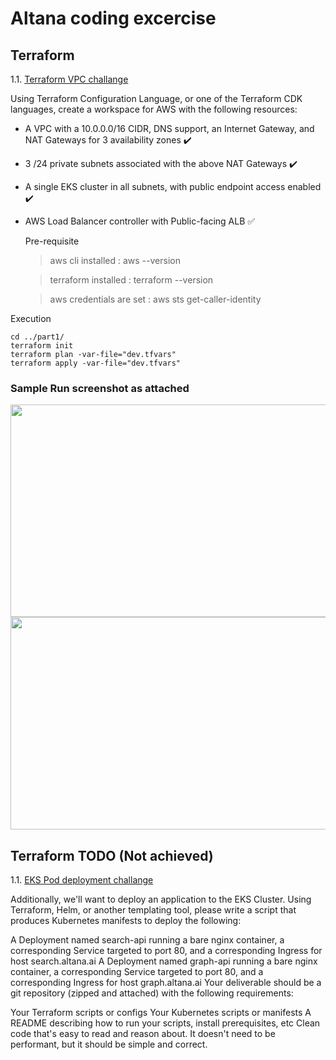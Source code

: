 # Altana coding excercise

## Terraform

1.1. [Terraform VPC challange](./part1)

Using Terraform Configuration Language, or one of the Terraform CDK languages, create a workspace for AWS with the following resources:
- A VPC with a 10.0.0.0/16 CIDR, DNS support, an Internet Gateway, and NAT Gateways for 3 availability zones :heavy_check_mark:
- 3 /24 private subnets associated with the above NAT Gateways :heavy_check_mark:
- A single EKS cluster in all subnets, with public endpoint access enabled :heavy_check_mark:
- AWS Load Balancer controller with Public-facing ALB :white_check_mark:

    Pre-requisite 
    
    > aws cli installed 
        : aws --version

    > terraform installed
        : terraform --version

    > aws credentials are set
        : aws sts get-caller-identity

Execution

    cd ../part1/
    terraform init
    terraform plan -var-file="dev.tfvars"
    terraform apply -var-file="dev.tfvars"

### Sample Run screenshot as attached ### 

<img src="Preview1.gif"  width="850" height="340"> 
<img src="Preview2.gif"  width="850" height="340">

## Terraform TODO (Not achieved)

1.1. [EKS Pod deployment challange](./part2)

Additionally, we'll want to deploy an application to the EKS Cluster. Using Terraform, Helm, or another templating tool, please write a script that produces Kubernetes manifests to deploy the following:

A Deployment named search-api running a bare nginx container, a corresponding Service targeted to port 80, and a corresponding Ingress for host search.altana.ai
A Deployment named graph-api running a bare nginx container, a corresponding Service targeted to port 80, and a corresponding Ingress for host graph.altana.ai
Your deliverable should be a git repository (zipped and attached) with the following requirements:

Your Terraform scripts or configs
Your Kubernetes scripts or manifests
A README describing how to run your scripts, install prerequisites, etc
Clean code that's easy to read and reason about. It doesn't need to be performant, but it should be simple and correct.


